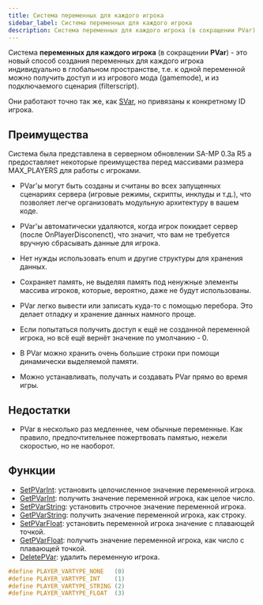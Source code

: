 ```yaml
---
title: Система переменных для каждого игрока
sidebar_label: Система переменных для каждого игрока
description: Система переменных для каждого игрока (в сокращении PVar) - это новый способ создания переменных для каждого игрока индивидуально в глобальном пространстве, т.е. к одной переменной можно получить доступ и из игрового мода (gamemode), и из подключаемого сценария (filterscript).
---
```


Система **переменных для каждого игрока** (в сокращении **PVar**) - это новый способ создания переменных для каждого игрока индивидуально в глобальном пространстве, т.е. к одной переменной можно получить доступ и из игрового мода (gamemode), и из подключаемого сценария (filterscript).

Они работают точно так же, как [SVar](servervariablesystem), но привязаны к конкретному ID игрока.

## Преимущества

Система была представлена в серверном обновлении SA-MP 0.3a R5 а предоставляет некоторые преимущества перед массивами размера MAX_PLAYERS для работы с игроками.

- PVar'ы могут быть созданы и считаны во всех запущенных сценариях сервера (игровые режимы, скрипты, инклуды и т.д.), что позволяет легче организовать модульную архитектуру в вашем коде.

- PVar'ы автоматически удаляются, когда игрок покидает сервер (после OnPlayerDisconenct), что значит, что вам не требуется вручную сбрасывать данные для игрока.

- Нет нужды использовать enum и другие структуры для хранения данных.

- Сохраняет память, не выделяя память под ненужные элементы массива игроков, которые, вероятно, даже не будут использованы.

- PVar легко вывести или записать куда-то с помощью перебора. Это делает отладку и хранение данных намного проще.

- Если попытаться получить доступ к ещё не созданной переменной игрока, но всё ещё вернёт значение по умолчанию - 0.

- В PVar можно хранить очень большие строки при помощи динамически выделяемой памяти.

- Можно устанавливать, получать и создавать PVar прямо во время игры.

## Недостатки

- PVar в несколько раз медленнее, чем обычные переменные. Как правило, предпочтительнее пожертвовать памятью, нежели скоростью, но не наоборот.

## Функции

- [SetPVarInt](../scripting/functions/SetPVarInt): установить целочисленное значение переменной игрока.
- [GetPVarInt](../scripting/functions/GetPVarInt): получить значение переменной игрока, как целое число.
- [SetPVarString](../scripting/functions/SetPVarString): установить строчное значение переменной игрока.
- [GetPVarString](../scripting/functions/GetPVarString): получить значение переменной игрока, как строку.
- [SetPVarFloat](../scripting/functions/SetPVarFloat): установить переменной игрока значение с плавающей точкой.
- [GetPVarFloat](../scripting/functions/GetPVarFloat): получить значение переменной игрока, как число с плавающей точкой.
- [DeletePVar](../scripting/functions/GetPVarFloat): удалить переменную игрока.

```c
#define PLAYER_VARTYPE_NONE   (0)
#define PLAYER_VARTYPE_INT    (1)
#define PLAYER_VARTYPE_STRING (2)
#define PLAYER_VARTYPE_FLOAT  (3)
```
